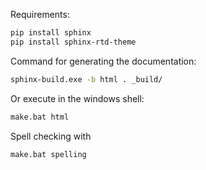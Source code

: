 Requirements:

```bash
pip install sphinx
pip install sphinx-rtd-theme
```

Command for generating the documentation:

```bash
sphinx-build.exe -b html . _build/
```

Or execute in the windows shell:

```bash
make.bat html
```

Spell checking with
```bash
make.bat spelling
```
